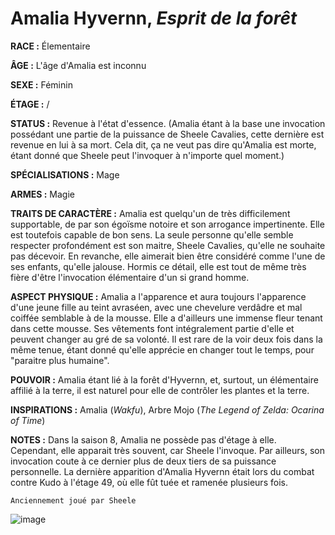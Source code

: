 # Amalia Hyvernn, *Esprit de la forêt*

**RACE :** Élementaire

**ÂGE :** L'âge d'Amalia est inconnu

**SEXE :** Féminin

**ÉTAGE :** /

**STATUS :** Revenue à l'état d'essence. (Amalia étant à la base une invocation possédant une partie de la puissance de Sheele Cavalies, cette dernière est revenue en lui à sa mort. Cela dit, ça ne veut pas dire qu'Amalia est morte, étant donné que Sheele peut l'invoquer à n'importe quel moment.)

**SPÉCIALISATIONS :** Mage

**ARMES :** Magie

**TRAITS DE CARACTÈRE :** Amalia est quelqu'un de très difficilement supportable, de par son égoïsme notoire et son arrogance impertinente. Elle est toutefois capable de bon sens. La seule personne qu'elle semble respecter profondément est son maitre, Sheele Cavalies, qu'elle ne souhaite pas décevoir. En revanche, elle aimerait bien être considéré comme l'une de ses enfants, qu'elle jalouse. Hormis ce détail, elle est tout de même très fière d'être l'invocation élémentaire d'un si grand homme.

**ASPECT PHYSIQUE :** Amalia a l'apparence et aura toujours l'apparence d'une jeune fille au teint avraséen, avec une chevelure verdâdre et mal coiffée semblable à de la mousse. Elle a d'ailleurs une immense fleur tenant dans cette mousse. Ses vêtements font intégralement partie d'elle et peuvent changer au gré de sa volonté. Il est rare de la voir deux fois dans la même tenue, étant donné qu'elle apprécie en changer tout le temps, pour "paraitre plus humaine".

**POUVOIR :** Amalia étant lié à la forêt d'Hyvernn, et, surtout, un élémentaire affilié à la terre, il est naturel pour elle de contrôler les plantes et la terre.

**INSPIRATIONS :** Amalia (*Wakfu*), Arbre Mojo (*The Legend of Zelda: Ocarina of Time*)

**NOTES :** Dans la saison 8, Amalia ne possède pas d'étage à elle. Cependant, elle apparait très souvent, car Sheele l'invoque. Par ailleurs, son invocation coute à ce dernier plus de deux tiers de sa puissance personnelle. La dernière apparition d'Amalia Hyvernn était lors du combat contre Kudo à l'étage 49, où elle fût tuée et ramenée plusieurs fois.

`Anciennement joué par Sheele`

![image](https://enyxia.alkanife.fr/images/characters/amalia.png)
